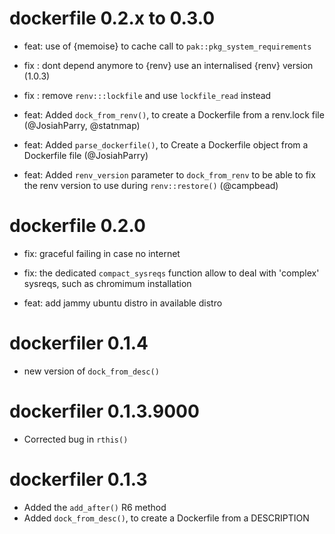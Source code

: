 # dockerfile 0.2.x to 0.3.0

- feat: use of {memoise} to cache call to `pak::pkg_system_requirements
`
- fix : dont depend anymore  to {renv} use an internalised {renv} version (1.0.3) 

- fix : remove `renv:::lockfile` and use `lockfile_read` instead

- feat: Added `dock_from_renv()`, to create a Dockerfile from a renv.lock file (@JosiahParry, @statnmap)

- feat: Added `parse_dockerfile()`, to Create a Dockerfile object from a Dockerfile file (@JosiahParry)

- feat: Added `renv_version` parameter to `dock_from_renv` to be able to fix the renv version to use during `renv::restore()` (@campbead)


# dockerfile 0.2.0 

- fix: graceful failing in case no internet

- fix: the dedicated `compact_sysreqs` function allow to deal with 'complex' sysreqs, such as chromimum installation

- feat: add jammy ubuntu distro in available distro

# dockerfiler 0.1.4

* new version of `dock_from_desc()`

# dockerfiler 0.1.3.9000

* Corrected bug in `rthis()`

# dockerfiler 0.1.3

* Added the `add_after()` R6 method
* Added `dock_from_desc()`, to create a Dockerfile from a DESCRIPTION
